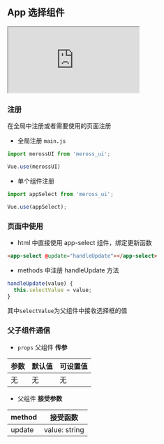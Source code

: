 ## App 选择组件 <!-- {docsify-ignore} -->

<div class="app-select">
  <iframe src="http://localhost:8080/#/app-select"></iframe>
</div>

### 注册

在全局中注册或者需要使用的页面注册

- 全局注册 `main.js`

```javascript
import merossUI from 'meross_ui';

Vue.use(merossUI)
```

- 单个组件注册

```javascript
import appSelect from 'meross_ui';

Vue.use(appSelect);
```

### 页面中使用

- html 中直接使用 app-select 组件，绑定更新函数

```html
<app-select @update="handleUpdate"></app-select>
```

- methods 中注册 handleUpdate 方法

```javascript
handleUpdate(value) {
  this.selectValue = value;
}

```

其中`selectValue`为父组件中接收选择框的值

### 父子组件通信

- `props` 父组件 **传参**

| 参数 | 默认值 | 可设置值 |
| ---- | ------ | -------- |
| 无   | 无     | 无       |

- 父组件 **接受参数**

| method                | 接受函数  |
| --------------------- | --------- |
| update  | value: string |
